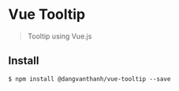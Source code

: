 # Vue Tooltip

> Tooltip using Vue.js

## Install

```
$ npm install @dangvanthanh/vue-tooltip --save
```
